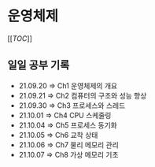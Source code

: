 # 운영체제

[[_TOC_]]

## 일일 공부 기록

- 21.09.20 => Ch1 운영체제의 개요
- 21.09.21 => Ch2 컴퓨터의 구조와 성능 향상
- 21.09.30 => Ch3 프로세스와 스레드
- 21.10.01 => Ch4 CPU 스케줄링
- 21.10.04 => Ch5 프로세스 동기화
- 21.10.05 => Ch6 교착 상태
- 21.10.06 => Ch7 물리 메모리 관리
- 21.10.07 => Ch8 가상 메모리 기초

